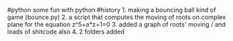 #python
some fun with python 
#history
    1. making a bouncing ball kind of game (bounce.py)
    2. a script that computes the moving of roots on complex plane for the equation z^5+a*z+1=0 
    3. added a graph of roots' moving / and loads of shitcode also
    4. 2 folders added 
